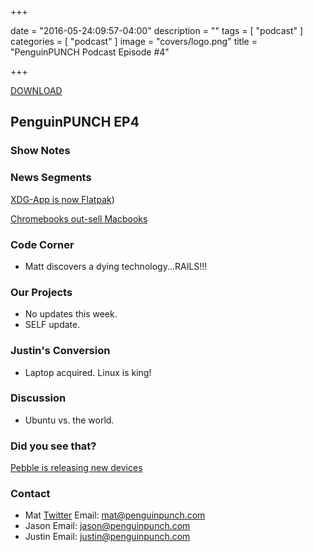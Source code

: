 +++

date = "2016-05-24:09:57-04:00"
description = ""
tags = [ "podcast" ]
categories = [ "podcast" ]
image = "covers/logo.png"
title = "PenguinPUNCH Podcast Episode #4"

+++

[DOWNLOAD](http://penguinpunch.com/podcasts/penguin-punch-ep3.mp3)

## PenguinPUNCH EP4

### Show Notes

### News Segments
[XDG-App is now Flatpak](http://flatpak.org/))

[Chromebooks out-sell Macbooks](http://www.cio.com/article/3073897/linux/linus-torvalds-wins-the-desktop-chromebooks-outsell-macbooks.html)

### Code Corner
 - Matt discovers a dying technology...RAILS!!!

### Our Projects
 - No updates this week.
 - SELF update.

### Justin's Conversion
 - Laptop acquired. Linux is king!

### Discussion
 - Ubuntu vs. the world.

### Did you see that?
[Pebble is releasing new devices](http://www.zdnet.com/article/pebble-launches-three-new-products-pebble-core-is-a-runner-and-hacker-dream-accessory/)


### Contact

- Mat [Twitter](http://twitter.com/chasinglogic/) Email: mat@penguinpunch.com
- Jason Email: jason@penguinpunch.com
- Justin Email: justin@penguinpunch.com
